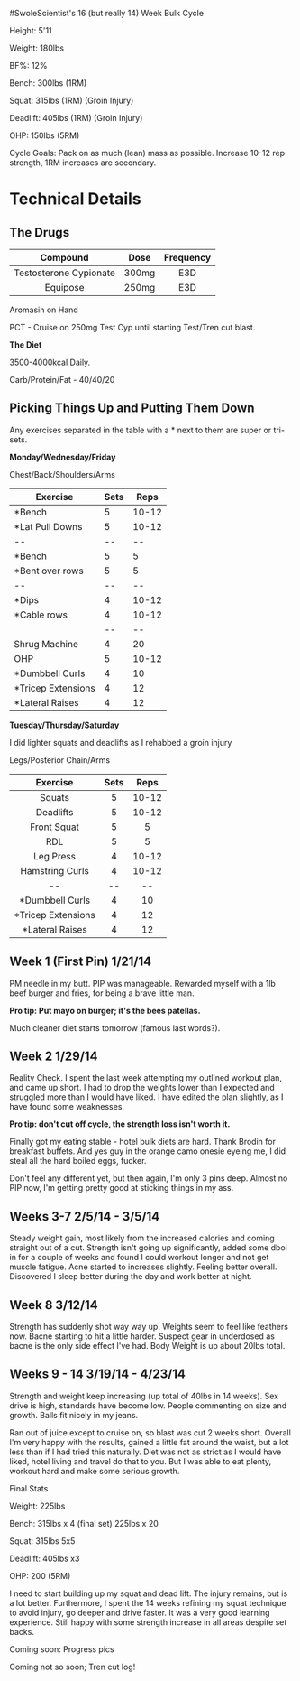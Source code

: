 #SwoleScientist's 16 (but really 14) Week Bulk Cycle 

Height: 5'11

Weight: 180lbs

BF%: 12%

Bench: 300lbs (1RM)

Squat: 315lbs (1RM) (Groin Injury)

Deadlift: 405lbs (1RM) (Groin Injury)

OHP: 150lbs (5RM)

Cycle Goals: Pack on as much (lean) mass as possible. Increase 10-12 rep strength, 1RM increases are secondary. 

# Technical Details

## The Drugs

|Compound|Dose|Frequency|
|:--:|:--:|:--:|
|Testosterone Cypionate|300mg|E3D|
|Equipose|250mg|E3D|

Aromasin on Hand

PCT - Cruise on 250mg Test Cyp until starting Test/Tren cut blast. 

**The Diet**

3500-4000kcal Daily. 

Carb/Protein/Fat - 40/40/20

## Picking Things Up and Putting Them Down

Any exercises separated in the table with a * next to them are super or tri-sets.

**Monday/Wednesday/Friday**

Chest/Back/Shoulders/Arms

|Exercise|Sets|Reps|
|--|--|--|
|*Bench|5|10-12|
|*Lat Pull Downs|5|10-12|
|--|--|--|
|*Bench|5|5|
|*Bent over rows|5|5|
|--|--|--|
|*Dips|4|10-12|
|*Cable rows|4|10-12|
||--|--|--|
|Shrug Machine|4|20|
|OHP|5|10-12|
|*Dumbbell Curls|4|10|
|*Tricep Extensions|4|12|
|*Lateral Raises|4|12|

**Tuesday/Thursday/Saturday**

I did lighter squats and deadlifts as I rehabbed a groin injury

Legs/Posterior Chain/Arms

|Exercise|Sets|Reps|
|:--:|:--:|:--:|
|Squats|5|10-12|
|Deadlifts|5|10-12|
|Front Squat|5|5|
|RDL|5|5|
|Leg Press|4|10-12|
|Hamstring Curls|4|10-12|
|--|--|--|
|*Dumbbell Curls|4|10|
|*Tricep Extensions|4|12|
|*Lateral Raises|4|12|

## Week 1 (First Pin) 1/21/14

PM needle in my butt. PIP was manageable. Rewarded myself with a 1lb beef burger and fries, for being a brave little man. 

**Pro tip: Put mayo on burger; it's the bees patellas.** 

Much cleaner diet starts tomorrow (famous last words?). 

## Week 2 1/29/14

Reality Check. I spent the last week attempting my outlined workout plan, and came up short. I had to drop the weights lower than I expected and struggled more than I would have liked. I have edited the plan slightly, as I have found some weaknesses.

**Pro tip: don't cut off cycle, the strength loss isn't worth it.**

Finally got my eating stable - hotel bulk diets are hard. Thank Brodin for breakfast buffets. And yes guy in the orange camo onesie eyeing me, I did steal all the hard boiled eggs, fucker.

Don't feel any different yet, but then again, I'm only 3 pins deep. Almost no PIP now, I'm getting pretty good at sticking things in my ass. 

## Weeks 3-7 2/5/14 - 3/5/14

Steady weight gain, most likely from the increased calories and coming straight out of a cut. Strength isn't going up significantly, added some dbol in for a couple of weeks and found I could workout longer and not get muscle fatigue. Acne started to increases slightly. Feeling better overall. Discovered I sleep better during the day and work better at night. 

## Week 8 3/12/14 

Strength has suddenly shot way way up. Weights seem to feel like feathers now. Bacne starting to hit a little harder. Suspect gear in underdosed as bacne is the only side effect I've had. Body Weight is up about 20lbs total. 

## Weeks 9 - 14 3/19/14 - 4/23/14

Strength and weight keep increasing (up total of 40lbs in 14 weeks). Sex drive is high, standards have become low. People commenting on size and growth. Balls fit nicely in my jeans. 

Ran out of juice except to cruise on, so blast was cut 2 weeks short. Overall I'm very happy with the results, gained a little fat around the waist, but a lot less than if I had tried this naturally. Diet was not as strict as I would have liked, hotel living and travel do that to you. But I was able to eat plenty, workout hard and make some serious growth. 

Final Stats

Weight: 225lbs

Bench: 315lbs x 4 (final set) 225lbs x 20

Squat: 315lbs 5x5

Deadlift: 405lbs x3

OHP: 200 (5RM)

I need to start building up my squat and dead lift. The injury remains, but is a lot better. Furthermore, I spent the 14 weeks refining my squat technique to avoid injury, go deeper and drive faster. It was a very good learning experience. Still happy with some strength increase in all areas despite set backs. 

Coming soon: Progress pics

Coming not so soon; Tren cut log!